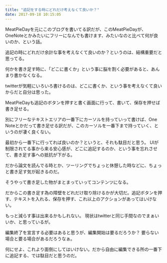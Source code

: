 ```yaml
---
title: "追記をする時にどれだけ考えなくて良いか？"
date: 2017-09-18 10:15:05
---
```


MeatPieDayを元にこのブログを書いてる訳だが、このMeatPieDayが、OneNoteとかみたいにフリーになんでも書けます、みたいなのと比べて何が良いのか、という話。

追記の時にどれだけ余計な事を考えなくて良いのか？というのは、結構重要だと思ってる。

何かを書き足す時に、「どこに書くか」という事に脳を割く必要があると、あんまり書かなくなる。

twitterが気軽にいろいろ書けるのは、どこに書くか、という事を考えなくて良いからだと自分は思った。

MeatPieDayも追記のボタンを押すと書く画面に行って、書いて、保存を押せば書き足せる。

別にフリーなテキストエリアの一番下にカーソルを持っていって書けば、One Noteとかだって書き足せる訳だが、このカーソルを一番下まで持っていく、というのが凄く良くない。

最初から一番下に行ってれば良いのか？というと、それも駄目だと思う。
UIが制限されてる事から来る安心感が、どこに追記するのか、という事を忘れさせて、書き足す事への抵抗が下がる。

だから論文を読んでる時とか、ツーリングでちょっと休憩した時などに、ちょっと書き足す気が起きるのだ。

そうやって書き足した物がまとまっていってコンテンツになる。

だからこの書き足す為の障壁をどれだけ取り除けるかが大切だ。追記ボタンを押す、テキストを入れる、保存を押す、これ以上のアクションがあってはいけない。

もっと減らす事は出来るかもしれない。
現状はtwitterと同じ手間なのでまぁいいか、と思っているが。

編集終了を宣言する必要はあると思うが、編集開始は要るだろうか？
要らない場合と要る場合があるだろうなぁ。

何にせよ、これより面倒にしてはいけない。だから自由に編集できる所の一番下に追記する、では駄目だと思うのだ。
